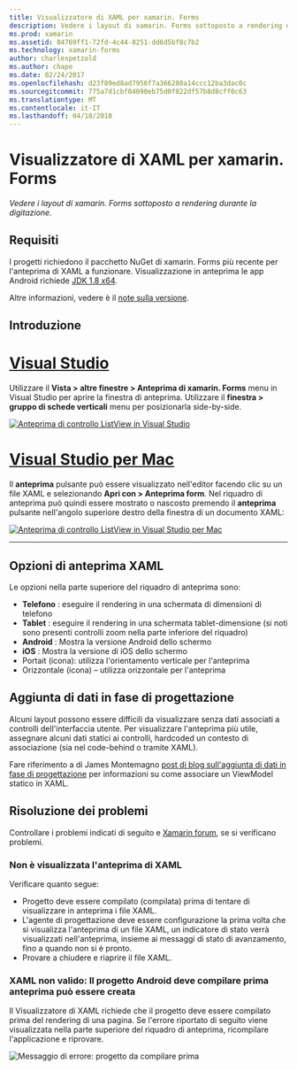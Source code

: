 ```yaml
---
title: Visualizzatore di XAML per xamarin. Forms
description: Vedere i layout di xamarin. Forms sottoposto a rendering durante la digitazione.
ms.prod: xamarin
ms.assetid: 84769ff1-72fd-4c44-8251-dd6d5bf8c7b2
ms.technology: xamarin-forms
author: charlespetzold
ms.author: chape
ms.date: 02/24/2017
ms.openlocfilehash: d23f89ed8ad7956f7a366280a14ccc12ba3dac0c
ms.sourcegitcommit: 775a7d1cbf04090eb75d0f822df57b8d8cff0c63
ms.translationtype: MT
ms.contentlocale: it-IT
ms.lasthandoff: 04/18/2018
---
```

# <a name="xaml-previewer-for-xamarinforms"></a>Visualizzatore di XAML per xamarin. Forms

_Vedere i layout di xamarin. Forms sottoposto a rendering durante la digitazione._

## <a name="requirements"></a>Requisiti

I progetti richiedono il pacchetto NuGet di xamarin. Forms più recente per l'anteprima di XAML a funzionare. Visualizzazione in anteprima le app Android richiede [JDK 1.8 x64](http://www.oracle.com/technetwork/java/javase/downloads/jdk8-downloads-2133151.html).

Altre informazioni, vedere è il [note sulla versione](https://developer.xamarin.com/releases/studio/xamarin.studio_6.2/xamarin.studio_6.2/#Xamarin_Forms_Previewer).

## <a name="getting-started"></a>Introduzione

# <a name="visual-studiotabvswin"></a>[Visual Studio](#tab/vswin)

Utilizzare il **Vista > altre finestre > Anteprima di xamarin. Forms** menu in Visual Studio per aprire la finestra di anteprima. Utilizzare il **finestra > gruppo di schede verticali** menu per posizionarla side-by-side.

[![Anteprima di controllo ListView in Visual Studio](xaml-previewer-images/xamlp-list-vs-sml.png "anteprima di form in Visual Studio")](xaml-previewer-images/xamlp-list-vs.png#lightbox "anteprima di form in Visual Studio")

# <a name="visual-studio-for-mactabvsmac"></a>[Visual Studio per Mac](#tab/vsmac)

Il **anteprima** pulsante può essere visualizzato nell'editor facendo clic su un file XAML e selezionando **Apri con > Anteprima form**. Nel riquadro di anteprima può quindi essere mostrato o nascosto premendo il **anteprima** pulsante nell'angolo superiore destro della finestra di un documento XAML:

[![Anteprima di controllo ListView in Visual Studio per Mac](xaml-previewer-images/xamlp-list-sml.png "anteprima di form in Visual Studio per Mac")](xaml-previewer-images/xamlp-list.png#lightbox "anteprima di form in Visual Studio per Mac")

-----

## <a name="xaml-preview-options"></a>Opzioni di anteprima XAML

Le opzioni nella parte superiore del riquadro di anteprima sono:

* **Telefono** : eseguire il rendering in una schermata di dimensioni di telefono
* **Tablet** : eseguire il rendering in una schermata tablet-dimensione (si noti sono presenti controlli zoom nella parte inferiore del riquadro)
* **Android** : Mostra la versione Android dello schermo
* **iOS** : Mostra la versione di iOS dello schermo
* Portait (icona): utilizza l'orientamento verticale per l'anteprima
* Orizzontale (icona) – utilizza orizzontale per l'anteprima

## <a name="adding-design-time-data"></a>Aggiunta di dati in fase di progettazione

Alcuni layout possono essere difficili da visualizzare senza dati associati a controlli dell'interfaccia utente. Per visualizzare l'anteprima più utile, assegnare alcuni dati statici ai controlli, hardcoded un contesto di associazione (sia nel code-behind o tramite XAML).

Fare riferimento a di James Montemagno [post di blog sull'aggiunta di dati in fase di progettazione](http://motzcod.es/post/143702671962/xamarinforms-xaml-previewer-design-time-data) per informazioni su come associare un ViewModel statico in XAML.

## <a name="troubleshooting"></a>Risoluzione dei problemi

Controllare i problemi indicati di seguito e [Xamarin forum](https://forums.xamarin.com/categories/xamarin-forms), se si verificano problemi.

### <a name="xaml-preview-isnt-showing"></a>Non è visualizzata l'anteprima di XAML

Verificare quanto segue:

* Progetto deve essere compilato (compilata) prima di tentare di visualizzare in anteprima i file XAML.
* L'agente di progettazione deve essere configurazione la prima volta che si visualizza l'anteprima di un file XAML, un indicatore di stato verrà visualizzati nell'anteprima, insieme ai messaggi di stato di avanzamento, fino a quando non si è pronto.
* Provare a chiudere e riaprire il file XAML.

### <a name="invalid-xaml-the-android-project-needs-to-built-before-preview-can-be-created"></a>XAML non valido: Il progetto Android deve compilare prima anteprima può essere creata

Il Visualizzatore di XAML richiede che il progetto deve essere compilato prima del rendering di una pagina.
Se l'errore riportato di seguito viene visualizzata nella parte superiore del riquadro di anteprima, ricompilare l'applicazione e riprovare.

![Messaggio di errore: progetto da compilare prima](xaml-previewer-images/error-not-built-sml.png "messaggio di errore: ricompilare il progetto")
